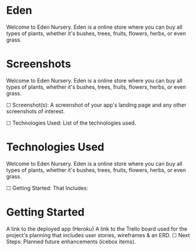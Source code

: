 # Eden

Welcome to Eden Nursery. Eden is a online store where you can buy all types of plants, whether it's bushes, trees, fruits, flowers, herbs, or even grass.

# Screenshots

Welcome to Eden Nursery. Eden is a online store where you can buy all types of plants, whether it's bushes, trees, fruits, flowers, herbs, or even grass.

☐ Screenshot(s): A screenshot of your app's landing page and any other screenshots of interest.

☐ Technologies Used: List of the technologies used.

# Technologies Used

Welcome to Eden Nursery. Eden is a online store where you can buy all types of plants, whether it's bushes, trees, fruits, flowers, herbs, or even grass.

☐ Getting Started: That Includes:

# Getting Started



A link to the deployed app (Heroku)
A link to the Trello board used for the project's planning that includes user stories, wireframes & an ERD.
☐ Next Steps: Planned future enhancements (icebox items).